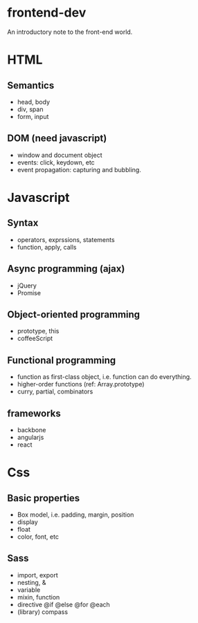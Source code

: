 # frontend-dev
An introductory note to the front-end world. 

# HTML
## Semantics
- head, body
- div, span
- form, input

## DOM (need javascript)
- window and document object
- events: click, keydown, etc
- event propagation: capturing and bubbling.

# Javascript
## Syntax
- operators, exprssions, statements
- function, apply, calls

## Async programming (ajax)
- jQuery
- Promise

## Object-oriented programming
- prototype, this
- coffeeScript

## Functional programming
- function as first-class object, i.e. function can do everything.
- higher-order functions (ref: Array.prototype)
- curry, partial, combinators

## frameworks
- backbone
- angularjs
- react

# Css
## Basic properties
- Box model, i.e. padding, margin, position
- display
- float
- color, font, etc

## Sass
- import, export
- nesting, &
- variable
- mixin, function
- directive @if @else @for @each
- (library) compass
